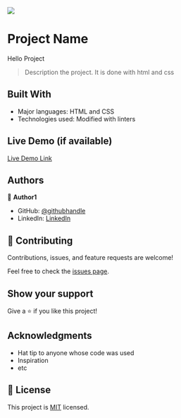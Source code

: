 ![](https://img.shields.io/badge/Microverse-blueviolet)

# Project Name
Hello Project

> Description the project.
It is done with html and css

## Built With 

- Major languages: HTML and CSS
- Technologies used: Modified with linters 

## Live Demo (if available)

[Live Demo Link](https://livedemo.com)


## Authors

👤 **Author1**

- GitHub: [@githubhandle](https://github.com/JansueT)
- LinkedIn: [LinkedIn](https://www.linkedin.com/in/cansu-tas-467844251/)



## 🤝 Contributing

Contributions, issues, and feature requests are welcome!

Feel free to check the [issues page](../../issues/).

## Show your support

Give a ⭐️ if you like this project!

## Acknowledgments

- Hat tip to anyone whose code was used
- Inspiration
- etc

## 📝 License

This project is [MIT](./LICENSE) licensed.
